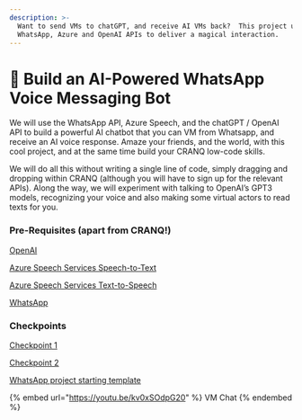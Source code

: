 ```yaml
---
description: >-
  Want to send VMs to chatGPT, and receive AI VMs back?  This project uses the
  WhatsApp, Azure and OpenAI APIs to deliver a magical interaction.
---
```


# 🦜 Build an AI-Powered WhatsApp Voice Messaging Bot

We will use the WhatsApp API, Azure Speech, and the chatGPT / OpenAI API to build a powerful AI chatbot that you can VM from Whatsapp, and receive an AI voice response. Amaze your friends, and the world, with this cool project, and at the same time build your CRANQ low-code skills.

We will do all this without writing a single line of code, simply dragging and dropping within CRANQ (although you will have to sign up for the relevant APIs). Along the way, we will experiment with talking to OpenAI’s GPT3 models, recognizing your voice and also making some virtual actors to read texts for you.

### Pre-Requisites (apart from CRANQ!)

[OpenAI](https://openai.com/)

[Azure Speech Services Speech-to-Text](https://learn.microsoft.com/en-us/azure/cognitive-services/speech-service/get-started-speech-to-text)

[Azure Speech Services Text-to-Speech](https://learn.microsoft.com/en-us/azure/cognitive-services/speech-service/get-started-text-to-speech)

[WhatsApp](https://developers.facebook.com/docs/whatsapp/cloud-api/get-started)

### Checkpoints

&#x20;[Checkpoint 1](https://minhaskamal.github.io/DownGit/#/home?url=https://github.com/Cranq-io/cranq-projects/blob/main/ask-openai-with-voice/public\_checkpoints/Separate\_Tests.cranqj)

[Checkpoint 2](https://minhaskamal.github.io/DownGit/#/home?url=https://github.com/Cranq-io/cranq-projects/blob/main/ask-openai-with-voice/public\_checkpoints/SpeechToSpeechNode.cranqj) &#x20;

[WhatsApp project starting template](https://minhaskamal.github.io/DownGit/#/home?url=https://github.com/Cranq-io/cranq-projects/blob/main/ask-openai-with-voice/WhatsAppToChat-GPT.project-template.cranqj)

{% embed url="https://youtu.be/kv0xSOdpG20" %}
VM Chat
{% endembed %}
